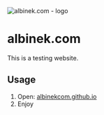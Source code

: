<img src="http://imgh.us/logo_234.svg" alt="albinek.com - logo">

# albinek.com

This is a testing website.

## Usage

1. Open: [albinekcom.github.io](http://albinekcom.github.io)
2. Enjoy
